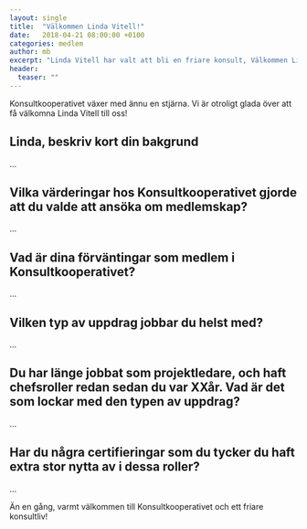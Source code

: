 ```yaml
---
layout: single
title:  "Välkommen Linda Vitell!"
date:   2018-04-21 08:00:00 +0100
categories: medlem
author: mb
excerpt: "Linda Vitell har valt att bli en friare konsult, Välkommen Linda!"
header:
  teaser: ""
---
```

Konsultkooperativet växer med ännu en stjärna. Vi är otroligt glada över att få välkomna Linda Vitell till oss!

## Linda, beskriv kort din bakgrund
...

## Vilka värderingar hos Konsultkooperativet gjorde att du valde att ansöka om medlemskap?
...

## Vad är dina förväntingar som medlem i Konsultkooperativet?
...

## Vilken typ av uppdrag jobbar du helst med?
...

## Du har länge jobbat som projektledare, och haft chefsroller redan sedan du var XXår. Vad är det som lockar med den typen av uppdrag?
...

## Har du några certifieringar som du tycker du haft extra stor nytta av i dessa roller?
...

Än en gång, varmt välkommen till Konsultkooperativet och ett friare konsultliv!
